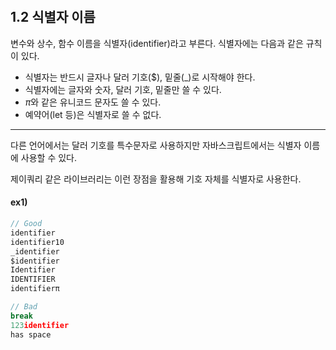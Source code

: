 ​    

## 1.2 식별자 이름

변수와 상수, 함수 이름을 식별자(identifier)라고 부른다. 식별자에는 다음과 같은 규칙이 있다.

* 식별자는 반드시 글자나 달러 기호($), 밑줄(_)로 시작해야 한다.
* 식별자에는 글자와 숫자, 달러 기호, 밑줄만 쓸 수 있다.
* *π*와 같은 유니코드 문자도 쓸 수 있다.
* 예약어(let 등)은 식별자로 쓸 수 없다.


---

다른 언어에서는 달러 기호를 특수문자로 사용하지만 자바스크립트에서는 식별자 이름에 사용할 수 있다.

제이쿼리 같은 라이브러리는 이런 장점을 활용해 기호 자체를 식별자로 사용한다.

#### ex1)

```javascript
// Good
identifier
identifier10
_identifier
$identifier
Identifier
IDENTIFIER
identifierπ

// Bad
break
123identifier
has space 
```

​        